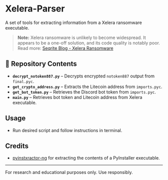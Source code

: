 # Xelera-Parser

A set of tools for extracting information from a Xelera ransomware executable.

> **Note:** Xelera ransomware is unlikely to become widespread. It appears to be a one-off solution, and its code quality is notably poor.  
> Read more: [Seqrite Blog - Xelera Ransomware](https://www.seqrite.com/blog/xelera-ransomware-fake-fci-job-offers/)

## 📂 Repository Contents

- **`decrypt_notoken887.py`** – Decrypts encrypted `notoken887` output from `final.pyc`.
- **`get_crypto_address.py`** – Extracts the Litecoin address from `imports.pyc`.
- **`get_bot_token.py`** – Retrieves the Discord bot token from `imports.pyc`.
- **`main.py`** – Retrieves bot token and Litecoin address from Xelera executable.

## Usage
- Run desired script and follow instructions in terminal.

## Credits
- [pyinstxractor-ng](https://github.com/pyinstxtractor/pyinstxtractor-ng) for extracting the contents of a PyInstaller executable.
---

For research and educational purposes only. Use responsibly.
